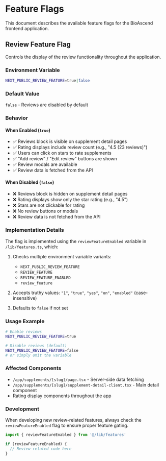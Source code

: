 # Feature Flags

This document describes the available feature flags for the BioAscend frontend application.

## Review Feature Flag

Controls the display of the review functionality throughout the application.

### Environment Variable
```bash
NEXT_PUBLIC_REVIEW_FEATURE=true|false
```

### Default Value
`false` - Reviews are disabled by default

### Behavior

#### When Enabled (`true`)
- ✅ Reviews block is visible on supplement detail pages
- ✅ Rating displays include review count (e.g., "4.5 (23 reviews)")
- ✅ Users can click on stars to rate supplements
- ✅ "Add review" / "Edit review" buttons are shown
- ✅ Review modals are available
- ✅ Review data is fetched from the API

#### When Disabled (`false`)
- ❌ Reviews block is hidden on supplement detail pages
- ❌ Rating displays show only the star rating (e.g., "4.5")
- ❌ Stars are not clickable for rating
- ❌ No review buttons or modals
- ❌ Review data is not fetched from the API

### Implementation Details

The flag is implemented using the `reviewFeatureEnabled` variable in `/lib/features.ts`, which:

1. Checks multiple environment variable variants:
   - `NEXT_PUBLIC_REVIEW_FEATURE`
   - `REVIEW_FEATURE`
   - `REVIEW_FEATURE_ENABLED`
   - `review_feature`

2. Accepts truthy values: `"1"`, `"true"`, `"yes"`, `"on"`, `"enabled"` (case-insensitive)

3. Defaults to `false` if not set

### Usage Example

```bash
# Enable reviews
NEXT_PUBLIC_REVIEW_FEATURE=true

# Disable reviews (default)
NEXT_PUBLIC_REVIEW_FEATURE=false
# or simply omit the variable
```

### Affected Components
- `/app/supplements/[slug]/page.tsx` - Server-side data fetching
- `/app/supplements/[slug]/supplement-detail-client.tsx` - Main detail component
- Rating display components throughout the app

### Development
When developing new review-related features, always check the `reviewFeatureEnabled` flag to ensure proper feature gating.

```typescript
import { reviewFeatureEnabled } from '@/lib/features'

if (reviewFeatureEnabled) {
  // Review-related code here
}
```